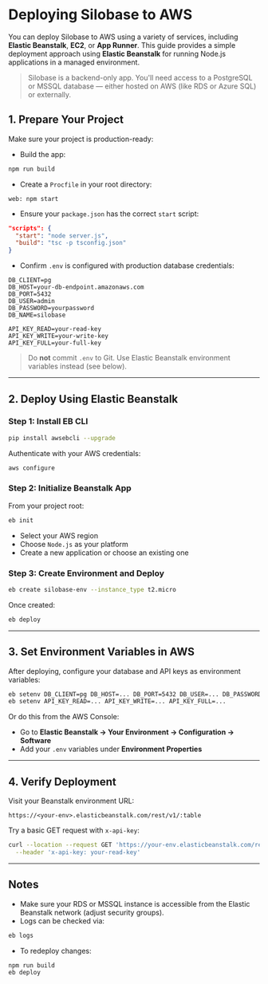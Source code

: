 # Deploying Silobase to AWS

You can deploy Silobase to AWS using a variety of services, including **Elastic Beanstalk**, **EC2**, or **App Runner**. This guide provides a simple deployment approach using **Elastic Beanstalk** for running Node.js applications in a managed environment.

> Silobase is a backend-only app. You'll need access to a PostgreSQL or MSSQL database — either hosted on AWS (like RDS or Azure SQL) or externally.


## 1. Prepare Your Project

Make sure your project is production-ready:

- Build the app:

```bash
npm run build
````

* Create a `Procfile` in your root directory:

```
web: npm start
```

* Ensure your `package.json` has the correct `start` script:

```json
"scripts": {
  "start": "node server.js",
  "build": "tsc -p tsconfig.json"
}
```

* Confirm `.env` is configured with production database credentials:

```env
DB_CLIENT=pg
DB_HOST=your-db-endpoint.amazonaws.com
DB_PORT=5432
DB_USER=admin
DB_PASSWORD=yourpassword
DB_NAME=silobase

API_KEY_READ=your-read-key
API_KEY_WRITE=your-write-key
API_KEY_FULL=your-full-key
```

> Do **not** commit `.env` to Git. Use Elastic Beanstalk environment variables instead (see below).

---

## 2. Deploy Using Elastic Beanstalk

### Step 1: Install EB CLI

```bash
pip install awsebcli --upgrade
```

Authenticate with your AWS credentials:

```bash
aws configure
```

### Step 2: Initialize Beanstalk App

From your project root:

```bash
eb init
```

* Select your AWS region
* Choose `Node.js` as your platform
* Create a new application or choose an existing one

### Step 3: Create Environment and Deploy

```bash
eb create silobase-env --instance_type t2.micro
```

Once created:

```bash
eb deploy
```

---

## 3. Set Environment Variables in AWS

After deploying, configure your database and API keys as environment variables:

```bash
eb setenv DB_CLIENT=pg DB_HOST=... DB_PORT=5432 DB_USER=... DB_PASSWORD=... DB_NAME=...
eb setenv API_KEY_READ=... API_KEY_WRITE=... API_KEY_FULL=...
```

Or do this from the AWS Console:

* Go to **Elastic Beanstalk → Your Environment → Configuration → Software**
* Add your `.env` variables under **Environment Properties**

---

## 4. Verify Deployment

Visit your Beanstalk environment URL:

```
https://<your-env>.elasticbeanstalk.com/rest/v1/:table
```

Try a basic GET request with `x-api-key`:

```bash
curl --location --request GET 'https://your-env.elasticbeanstalk.com/rest/v1/users' \
  --header 'x-api-key: your-read-key'
```

---

## Notes

* Make sure your RDS or MSSQL instance is accessible from the Elastic Beanstalk network (adjust security groups).
* Logs can be checked via:

```bash
eb logs
```

* To redeploy changes:

```bash
npm run build
eb deploy
```

